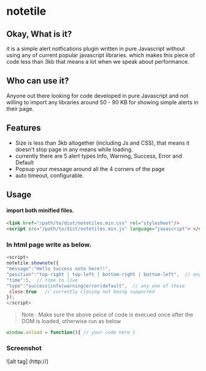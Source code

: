 # notetile
## Okay, What is it?

it is a simple alert notfications plugin written in pure Javascript without using any of current popular javascript libraries. which makes this piece of code less than 3kb that means a lot when we speak about performance.

## Who can use it?

Anyone out there looking for code developed in pure Javascript and not willing to import any libraries around 50 - 90 KB for showing simple alerts in their page. 

## Features
- Size is less than 3kb altogether (including Js and CSS), that means it doesn't stop page in any means while loading.
- currently there are 5 alert types Info, Warning, Success, Error and Default
- Popsup your message around all the 4 corners of the page
- auto timeout, configurable.

## Usage

#### import both minified files.
```html
<link href="/path/to/dist/notetiles.min.css" rel="stylesheet"/>
<script src="/path/to/dist/notetiles.min.js" language="javascript"> </script>
```

### In html page write as below.

```javascript
<script>
notetile.shownote({
"message":"Hello Success note here!!",
"position":"top-right | top-left | bottom-right | bottom-left",  // any one of these
"time":5,  // time to live
"type":"success|info|warning|error|default",  // any one of these
 close:true   // currently closing not being supported
});
</script>
```

> Note : Make sure the above peice of code is execued once after the DOM is loaded, otherwise run as below

```javascript
window.onload = function(){ // your code here }
```

### Screenshot

![alt tag] (http://)
